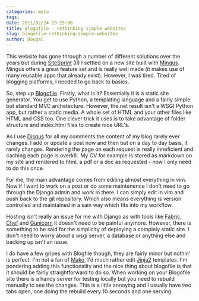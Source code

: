 ```yaml
---
categories: meta
tags:
date: 2011/02/24 19:25:00
title: Blogofile - rethinking simple websites
slug: blogofile-rethinking-simple-websites
author: Dougal
---
```


This website has gone through a number of different solutions over the years 
but during [SiteSprint](http://sitesprint.info/) (II) I settled on a new site 
built with [Mingus](https://github.com/montylounge/django-mingus). Mingus 
offers a great feature set and is really well made (it makes use of many 
reusable apps that already exist). However, I was tired. Tired of blogging 
platforms, I needed to go back to basics.

So, step up [Blogofile](http://www.blogofile.com/). Firstly, what is it? 
Essentially it is a static site generator. You get to use Python, a templating 
language and a fairly simple but standard MVC archetecture. However, the net 
result isn't a WSGI Python app, but rather a static media. A whole set of 
HTML and your other files like HTML and CSS too. One clever trick it uses is
to take advantage of folder structure and index.html files to create nice 
URL's.

As I use [Disqus](http://disqus.com/) for all my comments the content of my 
blog rarely ever changes. I add or update a post now and then but on a day to 
day basis, it rarely changes. Rendering the page on each request is really 
inneficient and caching each page is overkill. My CV for example is stored as 
markdown on my site and rendered to html, a pdf or a doc as requested - now I 
only need to do this once. 

For me, the main advantage comes from editing almost everything in vim. Now if 
I want to work on a post or do some maintenence I don't need to go through 
the Django admin and work in there. I can simply edit in vim and push back 
to the git repository. Which also means everything is version controlled and 
maintained in a sain way which fits into my workflow. 

Hosting isn't really an issue for me with Django as with tools like 
[Fabric](http://docs.fabfile.org/), [Chef](https://github.com/opscode/chef) and 
[Gunicorn](http://gunicorn.org/) it doesn't need to be painful anymore. 
However, there is something to be said for the simplicity of deploying a 
complely static site. I don't need to worry about a wsgi server, a database
or anything else and backing up isn't an issue. 

I do have a few gripes with Blogfile though, they are fairly minor but nothin'
is perfect. I'm not a fan of [Mako](http://www.makotemplates.org/), I'd much 
rather edit [Jinja2](http://jinja.pocoo.org/) templates. I'm pondering adding 
this functionality and the nice thing about blogofile is that it should be
fairly straightforward to do so. When working on your Blogofile site there is 
a handy server for testing locally but you need to rebuild manually to see the 
changes. This is a little annoying and I usually have two tabs open, one doing 
the rebuild every 10 seconds and one serving.


